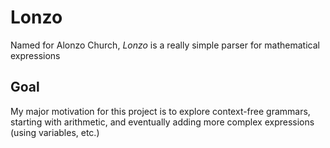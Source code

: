 # Lonzo

Named for Alonzo Church, *Lonzo* is a really simple parser for mathematical expressions

## Goal

My major motivation for this project is to explore context-free grammars, starting with arithmetic, and eventually adding more complex expressions (using variables, etc.)
